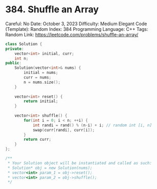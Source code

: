 # 384. Shuffle an Array

Careful: No
Date: October 3, 2023
Difficulty: Medium
Elegant Code (Template): Random
Index: 384
Programming Language: C++
Tags: Random
Link: https://leetcode.com/problems/shuffle-an-array/

```cpp
class Solution {
private:
    vector<int> initial, curr;
    int n;
public:
    Solution(vector<int>& nums) {
        initial = nums;
        curr = nums;
        n = nums.size();
    }
    
    vector<int> reset() {
        return initial;
    }
    
    vector<int> shuffle() {
        for(int i = 0; i < n; ++i) {
            int randi = rand() % (n-i) + i; // random int [i, n]
            swap(curr[randi], curr[i]);
        }
        return curr;
    }
};

/**
 * Your Solution object will be instantiated and called as such:
 * Solution* obj = new Solution(nums);
 * vector<int> param_1 = obj->reset();
 * vector<int> param_2 = obj->shuffle();
 */
```